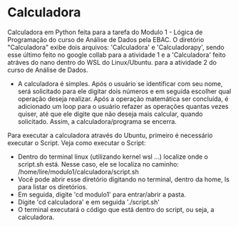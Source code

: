 # Calculadora
Calculadora em Python feita para a tarefa do Modulo 1 - Lógica de Programação do curso de Análise de Dados pela EBAC. 
O diretório "Calculadora" exibe dois arquivos: 'Calculadora' e 'Calculadorapy', sendo esse último feito no google collab para a atividade 1 e a 'Calculadora' feito atráves do nano dentro do WSL do Linux/Ubuntu. para a atividade 2 do curso de Análise de Dados. 
 - A calculadora é simples. Após o usuário se identificar com seu nome, será solicitado para ele digitar dois números e em seguida escolher qual operação deseja realizar. Após a operação matemática ser concluída, é adicionado um loop para o usuário refazer as operações quantas vezes quiser, até que ele digite que não deseja mais calcular, quando solicitado. Assim, a calculadora/programa se encerra.
   
Para executar a calculadora através do Ubuntu, primeiro é necessário executar o Script. Veja como executar o Script:
- Dentro do terminal linux (utilizando kernel wsl ...) localize onde o script.sh está. Nesse caso, ele se localiza no caminho: /home/lire/modulo1/calculadora/script.sh
- Você pode abrir esse diretório digitando no terminal, dentro da home, ls para listar os diretórios.
- Em seguida, digite 'cd modulo1' para entrar/abrir a pasta.
- Digite 'cd calculadora' e em seguida './script.sh'
- O terminal executará o código que está dentro do script, ou seja, a calculadora.
